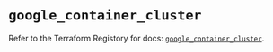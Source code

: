 # `google_container_cluster`

Refer to the Terraform Registory for docs: [`google_container_cluster`](https://registry.terraform.io/providers/hashicorp/google-beta/4.81.0/docs/resources/google_container_cluster).
